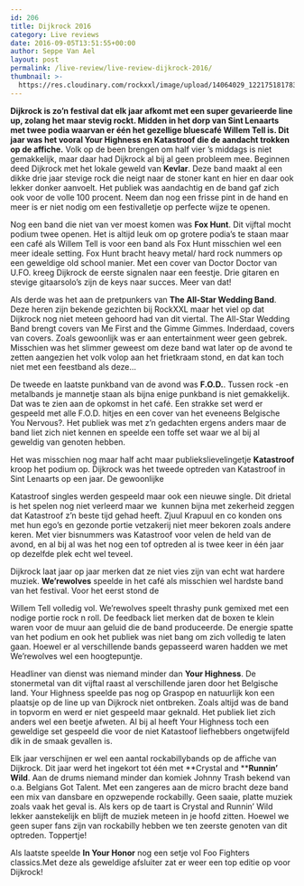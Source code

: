 ```yaml
---
id: 206
title: Dijkrock 2016
category: Live reviews
date: 2016-09-05T13:51:55+00:00
author: Seppe Van Ael
layout: post
permalink: /live-review/live-review-dijkrock-2016/
thumbnail: >-
  https://res.cloudinary.com/rockxxl/image/upload/14064029_1221751817837525_6736177105099653036_n.jpg
---
```

**Dijkrock is zo’n festival dat elk jaar afkomt met een super gevarieerde line up, zolang het maar stevig rockt. Midden in het dorp van Sint Lenaarts met twee podia waarvan er één het gezellige bluescafé Willem Tell is. Dit jaar was het vooral Your Highness en Katastroof die de aandacht trokken op de affiche.**
Volk op de been brengen om half vier ’s middags is niet gemakkelijk, maar daar had Dijkrock al bij al geen probleem mee. Beginnen deed Dijkrock met het lokale geweld van **Kevlar**. Deze band maakt al een dikke drie jaar stevige rock die neigt naar de stoner kant en hier en daar ook lekker donker aanvoelt. Het publiek was aandachtig en de band gaf zich ook voor de volle 100 procent. Neem dan nog een frisse pint in de hand en meer is er niet nodig om een festivalletje op perfecte wijze te openen.

Nog een band die niet van ver moest komen was **Fox Hunt**. Dit vijftal mocht podium twee openen. Het is altijd leuk om op grotere podia’s te staan maar een café als Willem Tell is voor een band als Fox Hunt misschien wel een meer ideale setting. Fox Hunt bracht heavy metal/ hard rock nummers op een geweldige old school manier. Met een cover van Doctor Doctor van U.FO. kreeg Dijkrock de eerste signalen naar een feestje. Drie gitaren en stevige gitaarsolo’s zijn de keys naar succes. Meer van dat!

Als derde was het aan de pretpunkers van **The All-Star Wedding Band**. Deze heren zijn bekende gezichten bij RockXXL maar het viel op dat Dijkrock nog niet meteen gehoord had van dit viertal. The All-Star Wedding Band brengt covers van Me First and the Gimme Gimmes. Inderdaad, covers van covers. Zoals gewoonlijk was er aan entertainment weer geen gebrek. Misschien was het slimmer geweest om deze band wat later op de avond te zetten aangezien het volk volop aan het frietkraam stond, en dat kan toch niet met een feestband als deze…

De tweede en laatste punkband van de avond was **F.O.D.**. Tussen rock -en metalbands je mannetje staan als bijna enige punkband is niet gemakkelijk. Dat was te zien aan de opkomst in het café. Een strakke set werd er gespeeld met alle F.O.D. hitjes en een cover van het eveneens Belgische You Nervous?. Het publiek was met z’n gedachten ergens anders maar de band liet zich niet kennen en speelde een toffe set waar we al bij al geweldig van genoten hebben.

Het was misschien nog maar half acht maar publiekslievelingetje **Katastroof** kroop het podium op. Dijkrock was het tweede optreden van Katastroof in Sint Lenaarts op een jaar. De gewoonlijke
  
Katastroof singles werden gespeeld maar ook een nieuwe single. Dit drietal is het spelen nog niet verleerd maar we  kunnen bijna met zekerheid zeggen dat Katastroof z’n beste tijd gehad heeft. Zjuul Krapuul en co konden ons met hun ego’s en gezonde portie vetzakerij niet meer bekoren zoals andere keren. Met vier bisnummers was Katastroof voor velen de held van de avond, en al bij al was het nog een tof optreden al is twee keer in één jaar op dezelfde plek echt wel teveel.

Dijkrock laat jaar op jaar merken dat ze niet vies zijn van echt wat hardere muziek. **We’rewolves** speelde in het café als misschien wel hardste band van het festival. Voor het eerst stond de
  
Willem Tell volledig vol. We’rewolves speelt thrashy punk gemixed met een nodige portie rock n roll. De feedback liet merken dat de boxen te klein waren voor de muur aan geluid die de band produceerde. De energie spatte van het podium en ook het publiek was niet bang om zich volledig te laten gaan. Hoewel er al verschillende bands gepasseerd waren hadden we met We’rewolves wel een hoogtepuntje.

Headliner van dienst was niemand minder dan **Your Highness**. De stonermetal van dit vijftal raast al verschillende jaren door het Belgische land. Your Highness speelde pas nog op Graspop en natuurlijk kon een plaatsje op de line up van Dijkrock niet ontbreken. Zoals altijd was de band in topvorm en werd er niet gespeeld maar geknald. Het publiek liet zich anders wel een beetje afweten. Al bij al heeft Your Highness toch een geweldige set gespeeld die voor de niet Katastoof liefhebbers ongetwijfeld dik in de smaak gevallen is.

Elk jaar verschijnen er wel een aantal rockabillybands op de affiche van Dijkrock. Dit jaar werd het ingekort tot één met **Crystal and ****Runnin’ Wild**. Aan de drums niemand minder dan komiek Johnny Trash bekend van o.a. Belgians Got Talent. Met een zangeres aan de micro bracht deze band een mix van dansbare en opzwepende rockabilly. Geen saaie, platte muziek zoals vaak het geval is. Als kers op de taart is Crystal and Runnin’ Wild lekker aanstekelijk en blijft de muziek meteen in je hoofd zitten. Hoewel we geen super fans zijn van rockabilly hebben we ten zeerste genoten van dit optreden. Toppertje!

Als laatste speelde **In Your Honor** nog een setje vol Foo Fighters classics.Met deze als geweldige afsluiter zat er weer een top editie op voor Dijkrock!
